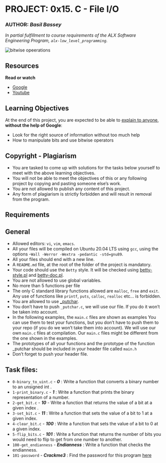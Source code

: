 # PROJECT: 0x15. C - File I/O
### AUTHOR: *Basil Bassey*

*In partial fulfillment to course requirements of the ALX Software Engineering Program, `alx-low_level_programming`.*

![bitwise opeerations](https://s3.amazonaws.com/intranet-projects-files/holbertonschool-low_level_programming/232/bitwise.PNG)

## Resources
**Read or watch**

- [Google](https://intranet.alxswe.com/rltoken/-tOFAtANisYQthxNBmJB8g)
- [Youtube](https://intranet.alxswe.com/rltoken/-PNa1vv5T3tqVVY4PRlGrg)

## Learning Objectives
At the end of this project, you are expected to be able to [explain to anyone](https://intranet.alxswe.com/rltoken/kQg2-u-cAYxh6oJz2TWHWw), **without the help of Google**:
- Look for the right source of information without too much help
- How to manipulate bits and use bitwise operators

## Copyright - Plagiarism
- You are tasked to come up with solutions for the tasks below yourself to meet with the above learning objectives.
- You will not be able to meet the objectives of this or any following project by copying and pasting someone else’s work.
- You are not allowed to publish any content of this project.
- Any form of plagiarism is strictly forbidden and will result in removal from the program.

## Requirements
## General
- Allowed editors: `vi`, `vim`, `emacs`.
- All your files will be compiled on Ubuntu 20.04 LTS using `gcc`, using the options -`Wall -Werror -Wextra -pedantic -std=gnu89`.
- All your files should end with a new line.
- A `README.md` file, at the root of the folder of the project is mandatory.
- Your code should use the `Betty` style. It will be checked using [betty-style.pl](https://github.com/holbertonschool/Betty/blob/master/betty-style.pl) and [betty-doc.pl](https://github.com/holbertonschool/Betty/blob/master/betty-doc.pl).
- You are not allowed to use global variables.
- No more than 5 functions per file
- The only C standard library functions allowed are `malloc`, `free` and `exit`. Any use of functions like `printf`, `puts`, `calloc`, `realloc` etc… is forbidden.
- You are allowed to use [_putchar](https://github.com/holbertonschool/_putchar.c/blob/master/_putchar.c).
- You don’t have to push `_putchar.c`, we will use our file. If you do it won’t be taken into account.
- In the following examples, the `main.c` files are shown as examples You can use them to test your functions, but you don’t have to push them to your repo (if you do we won’t take them into account). We will use our own `main.c` files at compilation. Our `main.c` files might be different from the one shown in the examples.
- The prototypes of all your functions and the prototype of the function _putchar should be included in your header file called `main.h`
- Don’t forget to push your header file.

## Task files:
- `0-binary_to_uint.c` - ***0*** : Write a function that converts a binary number to an unsigned int .
- `1-print_binary.c` - ***1*** : Write a function that prints the binary representation of a number.
- `2-get_bit.c` - ***10*** - Write a function that returns the value of a bit at a given index .
- `3-set_bit.c` - ***11*** : Write a function that sets the value of a bit to 1 at a given index.
- `4-clear_bit.c` - ***100*** : Write a function that sets the value of a bit to 0 at a given index.
- `5-flip_bits.c` - ***101*** : Write a function that returns the number of bits you would need to flip to get from one number to another.
- `100-get_endianness` - ***Endianness*** : Write a function that checks the endianness.
- `101-password` - ***Crackme3*** : Find the password for this program [here](https://github.com/holbertonschool/0x13.c)

